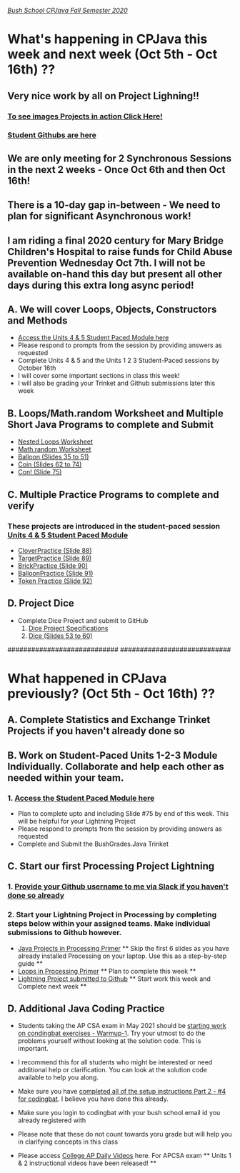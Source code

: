 [_Bush School CPJava Fall Semester 2020_](https://chandrunarayan.github.io/cpjava/)

# What's happening in CPJava this week and next week (Oct 5th - Oct 16th) ??

## Very nice work by all on Project Lighning!!  
### [To see images Projects in action Click Here!](giftable.md)
### [Student Githubs are here](student-githubs.md)

## We are only meeting for 2 Synchronous Sessions in the next 2 weeks - Once Oct 6th and then Oct 16th!
## There is a 10-day gap in-between - We need to plan for significant Asynchronous work!
## I am riding a final 2020 century for Mary Bridge Children's Hospital to raise funds for Child Abuse Prevention Wednesday Oct 7th. I will not be available on-hand this day but present all other days during this extra long async period!

## A. We will cover Loops, Objects, Constructors and Methods

* [Access the Units 4 & 5 Student Paced Module here](https://app.peardeck.com/student/tieohailx) 
* Please respond to prompts from the session by providing answers as requested
* Complete Units 4 & 5 and the Units 1 2 3 Student-Paced sessions by October 16th
* I will cover some important sections in class this week!
* I will also be grading your Trinket and Github submissions later this week 

## B. Loops/Math.random Worksheet and Multiple Short Java Programs to complete and Submit
* [Nested Loops Worksheet](https://classroom.google.com/c/MTI2MDgzMTM2MDgw/a/MTgyOTYzNDgwMDM0/details)
* [Math.random Worksheet](https://drive.google.com/file/d/0Bz2ZkT6qWPYTSU84X3FSOGYwdFU/view?usp=sharing)
* [Balloon (Slides 35 to 51)](https://docs.google.com/presentation/d/1HC_K5tqfny5QYTdENnDpsQO-nGAAWua_YOQRc18V2IU/edit#slide=id.g9a1e7ee1cb_8_5)
* [Coin (Slides 62 to 74)](https://docs.google.com/presentation/d/1HC_K5tqfny5QYTdENnDpsQO-nGAAWua_YOQRc18V2IU/edit#slide=id.p247)
* [Con! (Slide 75)](https://docs.google.com/presentation/d/1HC_K5tqfny5QYTdENnDpsQO-nGAAWua_YOQRc18V2IU/edit#slide=id.g9e087dd4d3_0_102)

## C. Multiple Practice Programs to complete and verify 
### These projects are introduced in the student-paced session [Units 4 & 5 Student Paced Module](https://app.peardeck.com/student/tieohailx)
* [CloverPractice (Slide 88)](https://docs.google.com/presentation/d/1HC_K5tqfny5QYTdENnDpsQO-nGAAWua_YOQRc18V2IU/edit#slide=id.g64ba4468d6_0_19)
* [TargetPractice (Slide 89)](https://docs.google.com/presentation/d/1HC_K5tqfny5QYTdENnDpsQO-nGAAWua_YOQRc18V2IU/edit#slide=id.g64d967bf47_2_0)
* [BrickPractice (Slide 90)](https://docs.google.com/presentation/d/1HC_K5tqfny5QYTdENnDpsQO-nGAAWua_YOQRc18V2IU/edit#slide=id.p291)
* [BalloonPractice (Slide 91)](https://docs.google.com/presentation/d/1HC_K5tqfny5QYTdENnDpsQO-nGAAWua_YOQRc18V2IU/edit#slide=id.g9cc763746f_0_6)
* [Token Practice (Slide 92)](https://docs.google.com/presentation/d/1HC_K5tqfny5QYTdENnDpsQO-nGAAWua_YOQRc18V2IU/edit#slide=id.g9cc763746f_0_13)

## D. Project Dice
* Complete Dice Project and submit to GitHub 
    1. [Dice Project Specifications](https://classroom.google.com/c/MTI2MDgzMTM2MDgw/a/MTg5NzEzNTY3OTQz/details)
    1. [Dice (Slides 53 to 60)](https://docs.google.com/presentation/d/1HC_K5tqfny5QYTdENnDpsQO-nGAAWua_YOQRc18V2IU/edit#slide=id.g9cc763746f_0_21)

############################
############################

# What happened in CPJava previously? (Oct 5th - Oct 16th) ??

## A. Complete Statistics and Exchange Trinket Projects if you haven't already done so

## B. Work on Student-Paced Units 1-2-3 Module Individually. Collaborate and help each other as needed within your team.

### 1. [Access the Student Paced Module here](https://app.peardeck.com/student/tixodenzx) 
* Plan to complete upto and including Slide #75 by end of this week. This will be helpful for your Lightning Project
* Please respond to prompts from the session by providing answers as requested
* Complete and Submit the BushGrades.Java Trinket 

## C. Start our first Processing Project Lightning

### 1. [Provide your Github username to me via Slack if you haven't done so already](https://app.slack.com/client/TTS9Y46VC)

### 2. Start your Lightning Project in Processing by completing steps below within your assigned teams. Make individual submissions to Github however.

* [Java Projects in Processing Primer](https://docs.google.com/presentation/d/1-v54sjlDWhh2NRTpCfKCnjfjBkRb68b5VSSColeW920/edit) ** Skip the first 6 slides as you have already installed Processing on your laptop. Use this as a step-by-step guide **
* [Loops in Processing Primer](https://docs.google.com/document/d/1YdJtQQWZ2Ii8TG-9FyqizUkCkasd9pfta5MkGjKJGHU/edit) ** Plan to complete this week **
* [Lightning Project submitted to Github](https://github.com/chandrunarayan/Lightning#lightning-project-for-cpjava-class) ** Start work this week and Complete next week **

## D. Additional Java Coding Practice
* Students taking the AP CSA exam in May 2021 should be [starting work on condingbat exercises - Warmup-1](https://codingbat.com/java/Warmup-1).  Try your utmost to do the problems yourself without looking at the solution code.  This is important.
* I recommend this for all students who might be interested or need additional help or clarification. You can look at the solution code available to help you along.
* Make sure you have [completed all of the setup instructions Part 2 - #4 for codingbat](https://classroom.google.com/c/MTI2MDgzMTM2MDgw/a/MTI3MDIzMTA3OTY4/details). I believe you have done this already. 
* Make sure you login to codingbat with your bush school email id you already registered with
* Please note that these do not count towards yoru grade but will help you in clarifying concepts in this class

* Please access [College AP Daily Videos](https://apcentral.collegeboard.org/learning-development/ap-classroom/ap-daily) here. For APCSA exam ** Units 1 & 2 instructional videos have been released! **